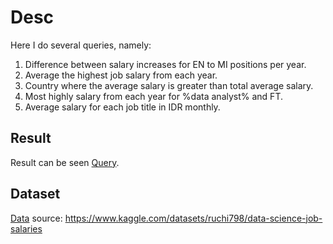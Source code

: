 # Desc
Here I do several queries, namely:
1. Difference between salary increases for EN to MI positions per year.
2. Average the highest job salary from each year.
3. Country where the average salary is greater than total average salary.
4. Most highly salary from each year for %data analyst% and FT.
5. Average salary for each job title in IDR monthly.

## Result
Result can be seen [Query](https://github.com/mhaffizhhh/query1/blob/main/jawaban.sql).

## Dataset
[Data](https://github.com/mhaffizhhh/query1/blob/main/ds_salaries.csv) source: https://www.kaggle.com/datasets/ruchi798/data-science-job-salaries
